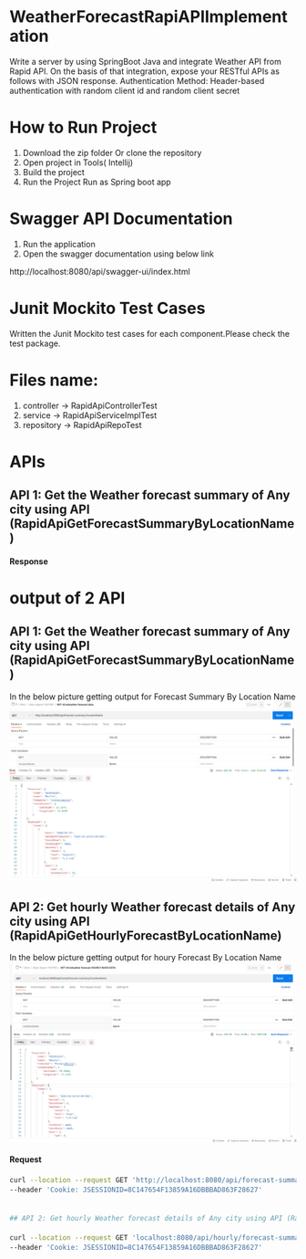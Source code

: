 # WeatherForecastRapiAPIImplementation

Write a server by using SpringBoot Java and integrate Weather API from Rapid API. On the basis of that integration, expose your RESTful APIs as follows with JSON response. Authentication Method: Header-based authentication with random client id and random client secret

# How to Run Project
1. Download the zip folder Or clone the repository
2. Open project in Tools( Intellij)
3. Build the project
4. Run the Project Run as Spring boot app


# Swagger API Documentation
1. Run the application
2. Open the swagger documentation using below link

http://localhost:8080/api/swagger-ui/index.html

# Junit Mockito Test Cases

Written the Junit Mockito test cases for each component.Please check the test package.
# Files name:
1. controller -> RapidApiControllerTest
2. service -> RapidApiServiceImplTest
3. repository -> RapidApiRepoTest


# APIs
## API 1: Get the Weather forecast summary of Any city using API (RapidApiGetForecastSummaryByLocationName)

#### Response

# output of 2 API
## API 1: Get the Weather forecast summary of Any city using API (RapidApiGetForecastSummaryByLocationName)
In the below picture getting output for Forecast Summary By Location Name
![image](./images/forecastSummaryByLocationName.png)


## API 2: Get hourly Weather forecast details of Any city using API (RapidApiGetHourlyForecastByLocationName)
In the below picture getting output for houry Forecast By Location Name
![image](./images/forecastSummarybyhourly.png)


#### Request

```bash
curl --location --request GET 'http://localhost:8080/api/forecast-summary/Berlin' \
--header 'Cookie: JSESSIONID=8C147654F13859A16DBBBAD863F28627'


## API 2: Get hourly Weather forecast details of Any city using API (RapidApiGetHourlyForecastByLocationName)

curl --location --request GET 'localhost:8080/api/hourly/forecast-summary/Berlin' \
--header 'Cookie: JSESSIONID=8C147654F13859A16DBBBAD863F28627'




